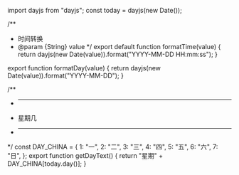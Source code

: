 import dayjs from "dayjs";
const today = dayjs(new Date());

/**
 * 时间转换
 * @param {String} value
 */
export default function formatTime(value) {
  return dayjs(new Date(value)).format("YYYY-MM-DD HH:mm:ss");
}

export function formatDay(value) {
  return dayjs(new Date(value)).format("YYYY-MM-DD");
}

/**
 * ----------------------------------------
 * 星期几
 * ----------------------------------------
 */
const DAY_CHINA = {
  1: "一",
  2: "二",
  3: "三",
  4: "四",
  5: "五",
  6: "六",
  7: "日",
};
export function getDayText() {
  return "星期" + DAY_CHINA[today.day()];
}
